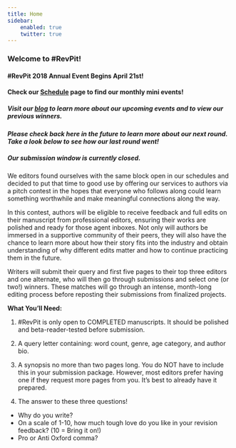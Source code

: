 ```yaml
---
title: Home
sidebar:
    enabled: true
    twitter: true
---
```


### Welcome to #RevPit!

#### \#RevPit 2018 Annual Event Begins April 21st! 

#### Check our [Schedule](http://reviseresub.com/schedule) page to find our monthly mini events!

##### Visit our [blog](http://reviseresub.com/blog) to learn more about our upcoming events and to view our previous winners. 

_**Please check back here in the future to learn more about our next round. Take a look below to see how our last round went!**_

##### _Our submission window is currently closed._ 

We editors found ourselves with the same block open in our schedules and decided to put that time to good use by offering our services to authors via a pitch contest in the hopes that everyone who follows along could learn something worthwhile and make meaningful connections along the way.

In this contest, authors will be eligible to receive feedback and full edits on their manuscript from professional editors, ensuring their works are polished and ready for those agent inboxes. Not only will authors be immersed in a supportive community of their peers, they will also have the chance to learn more about how their story fits into the industry and obtain understanding of why different edits matter and how to continue practicing them in the future.

Writers will submit their query and first five pages to their top three editors and one alternate, who will then go through submissions and select one (or two!) winners. These matches will go through an intense, month-long editing process before reposting their submissions from finalized projects.

**What You’ll Need:**

1. \#RevPit is only open to COMPLETED manuscripts. It should be polished and beta-reader-tested before submission.

2. A query letter containing: word count, genre, age category, and author bio.

3. A synopsis no more than two pages long. You do NOT have to include this in your submission package. However, most editors prefer having one if they request more pages from you. It’s best to already have it prepared.

4. The answer to these three questions!
 * Why do you write?
 * On a scale of 1-10, how much tough love do you like in your revision feedback? (10 = Bring it on!)
 * Pro or Anti Oxford comma?
